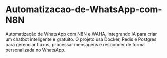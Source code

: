 # Automatizacao-de-WhatsApp-com-N8N
Automatização de WhatsApp com N8N e WAHA, integrando IA para criar um chatbot inteligente e gratuito. O projeto usa Docker, Redis e Postgres para gerenciar fluxos, processar mensagens e responder de forma personalizada no WhatsApp.
